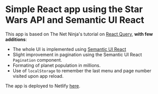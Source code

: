 # Simple React app using the Star Wars API and Semantic UI React

This app is based on The Net Ninja's tutorial on [React Query](https://www.youtube.com/playlist?list=PL4cUxeGkcC9jpi7Ptjl5b50p9gLjOFani), **with few additions**:

- The whole UI is implemented using [Semantic UI React](https://react.semantic-ui.com/)
- Slight improvement in pagination using the Semantic UI React `Pagination` component.
- Formating of planet population in millions.
- Use of `localStorage` to remember the last menu and page number visited upon app reload.

The app is deployed to Netlify [here]().
